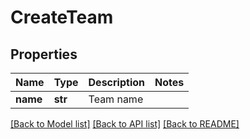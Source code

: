 # CreateTeam



## Properties
Name | Type | Description | Notes
------------ | ------------- | ------------- | -------------
**name** | **str** | Team name | 

[[Back to Model list]](../README.md#documentation-for-models) [[Back to API list]](../README.md#documentation-for-api-endpoints) [[Back to README]](../README.md)


